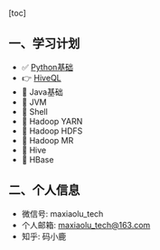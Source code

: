 [toc]
## 一、学习计划
- :white_check_mark: [Python基础](https://maxiaolu.gitbook.io/python/)
- :point_right: [HiveQL](https://maxiaolu.gitbook.io/hiveql/)
- :black_square_button: Java基础
- :black_square_button: JVM
- :black_square_button: Shell
- :black_square_button: Hadoop YARN
- :black_square_button: Hadoop HDFS
- :black_square_button: Hadoop MR
- :black_square_button: Hive
- :black_square_button: HBase

## 二、个人信息
- 微信号: maxiaolu_tech
- 个人邮箱: maxiaolu_tech@163.com
- 知乎: 码小鹿
